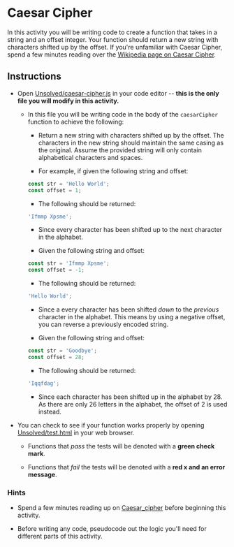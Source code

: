 # Caesar Cipher

In this activity you will be writing code to create a function that takes in a string and an offset integer. Your function should return a new string with characters shifted up by the offset. If you're unfamiliar with Caesar Cipher, spend a few minutes reading over the [Wikipedia page on Caesar Cipher](https://en.wikipedia.org/wiki/Caesar_cipher).

## Instructions

- Open [Unsolved/caesar-cipher.js](Unsolved/caesar-cipher.js) in your code editor -- **this is the only file you will modify in this activity.**

  - In this file you will be writing code in the body of the `caesarCipher` function to achieve the following:

    - Return a new string with characters shifted up by the offset. The characters in the new string should maintain the same casing as the original. Assume the provided string will only contain alphabetical characters and spaces.

    - For example, if given the following string and offset:

    ```js
    const str = 'Hello World';
    const offset = 1;
    ```

    - The following should be returned:

    ```js
    'Ifmmp Xpsme';
    ```

    - Since every character has been shifted up to the next character in the alphabet.

    - Given the following string and offset:

    ```js
    const str = 'Ifmmp Xpsme';
    const offset = -1;
    ```

    - The following should be returned:

    ```js
    'Hello World';
    ```

    - Since a every character has been shifted _down_ to the _previous_ character in the alphabet. This means by using a negative offset, you can reverse a previously encoded string.

    - Given the following string and offset:

    ```js
    const str = 'Goodbye';
    const offset = 28;
    ```

    - The following should be returned:

    ```js
    'Iqqfdag';
    ```

    - Since each character has been shifted up in the alphabet by 28. As there are only 26 letters in the alphabet, the offset of 2 is used instead.

- You can check to see if your function works properly by opening [Unsolved/test.html](Unsolved/test.html) in your web browser.

  - Functions that _pass_ the tests will be denoted with a **green check mark**.

  - Functions that _fail_ the tests will be denoted with a **red x and an error message**.

### Hints

- Spend a few minutes reading up on [Caesar_cipher](https://en.wikipedia.org/wiki/Caesar_cipher) before beginning this activity.

- Before writing any code, pseudocode out the logic you'll need for different parts of this activity.
